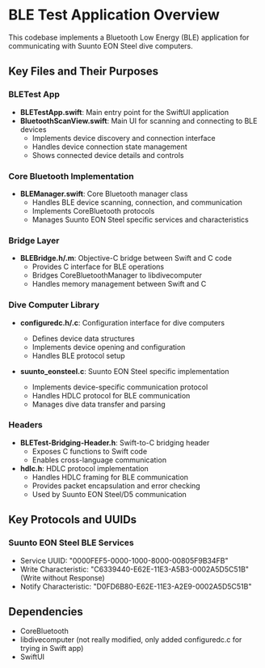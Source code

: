 # BLE Test Application Overview

This codebase implements a Bluetooth Low Energy (BLE) application for communicating with Suunto EON Steel dive computers.

## Key Files and Their Purposes

### BLETest App
- **BLETestApp.swift**: Main entry point for the SwiftUI application
- **BluetoothScanView.swift**: Main UI for scanning and connecting to BLE devices
  - Implements device discovery and connection interface
  - Handles device connection state management
  - Shows connected device details and controls

### Core Bluetooth Implementation
- **BLEManager.swift**: Core Bluetooth manager class
  - Handles BLE device scanning, connection, and communication
  - Implements CoreBluetooth protocols
  - Manages Suunto EON Steel specific services and characteristics

### Bridge Layer
- **BLEBridge.h/.m**: Objective-C bridge between Swift and C code
  - Provides C interface for BLE operations
  - Bridges CoreBluetoothManager to libdivecomputer
  - Handles memory management between Swift and C

### Dive Computer Library
- **configuredc.h/.c**: Configuration interface for dive computers
  - Defines device data structures
  - Implements device opening and configuration
  - Handles BLE protocol setup

- **suunto_eonsteel.c**: Suunto EON Steel specific implementation
  - Implements device-specific communication protocol
  - Handles HDLC protocol for BLE communication
  - Manages dive data transfer and parsing

### Headers
- **BLETest-Bridging-Header.h**: Swift-to-C bridging header
  - Exposes C functions to Swift code
  - Enables cross-language communication
- **hdlc.h**: HDLC protocol implementation
  - Handles HDLC framing for BLE communication
  - Provides packet encapsulation and error checking
  - Used by Suunto EON Steel/D5 communication

## Key Protocols and UUIDs

### Suunto EON Steel BLE Services
- Service UUID: "0000FEF5-0000-1000-8000-00805F9B34FB"
- Write Characteristic: "C6339440-E62E-11E3-A5B3-0002A5D5C51B" (Write without Response)
- Notify Characteristic: "D0FD6B80-E62E-11E3-A2E9-0002A5D5C51B" 

## Dependencies
- CoreBluetooth
- libdivecomputer (not really modified, only added configuredc.c for trying in Swift app)
- SwiftUI